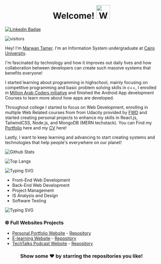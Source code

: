<h1 align="center"> Welcome! <img src="https://raw.githubusercontent.com/nixin72/nixin72/master/wave.gif" 
         alt="Waving hand animated gif"
         height="45"
         width="45" /> </h1>


[![Linkedin Badge](https://img.shields.io/badge/-MarwanTamer-blue?style=flat-square&logo=Linkedin&logoColor=white&link=[https://www.linkedin.com/in/marwan-tamer/)](https://www.linkedin.com/in/marwan-tamer/)

![visitors](https://visitor-badge.laobi.icu/badge?page_id=thetimelord777&right_color=green)

Hey! I'm [Marwan Tamer](https://marwantamer.netlify.app/). I'm an Information System undergraduate at [Cairo University](https://cu.edu.eg/Home).

I'm fascinated by technology and how it improves out daily lives and how collaboration between developers can create such massive systems that benefits everyone!

I started learning about programming in highschool, mainly focusing on competitive programming and basic problem solving skills in c++, I enrolled in [Million Arab Coders initiative](https://www.udacity.com/mena/one-million-arab-coders/en) and finished the Android App development Courses to learn more about how apps are developed.

Throughout college I started to focus on Web Development, enrolling in multiple Web Related courses from from Udacity provided by [FWD](https://egfwd.com/) and started creating personal projects to enhance my skills in React.js, TailwindCSS, Node.js, and MongoDB (MERN techstack).
You can Find my [Portfolio](https://marwantamer.netlify.app/) here and my [CV](https://drive.google.com/file/d/1ny2NWh79BNSot29rlo0teJ_Q_Kyk7nej/view?usp=sharing) here!

Lastly, I want to keep learning and advancing to start creating systems and technologies that help people's everywhere on our planet!

![Github Stats](https://github-readme-stats.vercel.app/api?username=thetimelord777&count_private=true&show_icons=true&include_all_commits=true&title_color=fff&icon_color=f9f9f9&text_color=9f9f9f&bg_color=151515)

![Top Langs](https://github-readme-stats.vercel.app/api/top-langs/?username=thetimelord777&layout=compact&title_color=fff&icon_color=f9f9f9&text_color=9f9f9f&bg_color=151515)


![Typing SVG](https://readme-typing-svg.herokuapp.com?size=50&duration=4000&vCenter=true&multiline=true&width=1000&height=100&pause=2000&lines=I’m+currently+learning:)

- Front-End Web Development
- Back-End Web Development
- Project Management
- IS Analysis and Design
- Software Testing


![Typing SVG](https://readme-typing-svg.herokuapp.com?size=50&duration=4000&vCenter=true&multiline=true&width=1000&height=100&pause=2000&lines=👨🏻‍💻+Projects+I+made:)

### 🌐	Full Websites Projects

- [Personal Portfolio Website](https://marwantamer.netlify.app/) - [Repository](https://github.com/thetimelord777/Portfolio)
- [E-learning Website](https://udacity-mimic.netlify.app//) - [Repository](https://github.com/thetimelord777/udacity-mimic)
- [TechTalks Podcast Website](https://tech-talks-mt.netlify.app//) - [Repository](https://github.com/thetimelord777/TechTalks-Website)


<div align="center">

### Show some ❤️ by starring the repositories you like!

</div>



<!--
**thetimelord777/thetimelord777** is a ✨ _special_ ✨ repository because its `README.md` (this file) appears on your GitHub profile.

Here are some ideas to get you started:

- 🔭 I’m currently working on ...
- 🌱 I’m currently learning ...
- 👯 I’m looking to collaborate on ...
- 🤔 I’m looking for help with ...
- 💬 Ask me about ...
- 📫 How to reach me: ...
- 😄 Pronouns: ...
- ⚡ Fun fact: ...
-->
